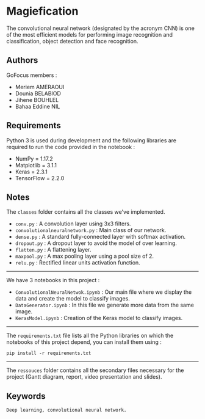 # Magiefication
The convolutional neural network (designated by the acronym CNN) is one of the most efficient models for performing image recognition and classification, object detection and face recognition.

## Authors
GoFocus members :
* Meriem AMERAOUI
* Dounia BELABIOD
* Jihene BOUHLEL
* Bahaa Eddine NIL

## Requirements
Python 3 is used during development and the following libraries are required to run the code provided in the notebook :
* NumPy = 1.17.2
* Matplotlib = 3.1.1
* Keras = 2.3.1
* TensorFlow = 2.2.0

## Notes
The `classes` folder contains all the classes we've implemented.
* `conv.py` : A convolution layer using 3x3 filters.
* `convolutionalneuralnetwork.py` : Main class of our network.
* `dense.py` : A standard fully-connected layer with softmax activation.
* `dropout.py` : A dropout layer to avoid the model of over learning.
* `flatten.py` : A flattening layer.
* `maxpool.py` : A max pooling layer using a pool size of 2.
* `relu.py` : Rectified linear units activation function.
---
We have 3 notebooks in this project :
* `ConvolutionalNeuralNetwok.ipynb` : Our main file where we display the data and create the model to classify images.
* `DataGenerator.ipynb` : In this file we generate more data from the same image.
* `KerasModel.ipynb` : Creation of the Keras model to classify images.
---
The `requirements.txt` file lists all the Python libraries on which the notebooks of this project depend, you can install them using :
```
pip install -r requirements.txt
```
---
The `ressouces` folder contains all the secondary files necessary for the project (Gantt diagram, report, video presentation and slides).


## Keywords
`Deep learning, convolutional neural network.`